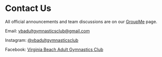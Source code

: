 <!---layout: page
title: "Contact"
permalink: /contact--->
# Contact Us
All official announcements and team discussions are on our [GroupMe](https://groupme.com/join_group/87617300/U5zsqMLk) page.

Email: [vbadultgymnasticsclub@gmail.com](mailto:vbadultgymnasticsclub@gmail.com)

Instagram: [@vbadultgymnasticsclub](https://www.instagram.com/vbadultgymnasticsclub/)

Facebook: [Virginia Beach Adult Gymnastics Club](https://facebook.com/vbadultgymnasticsclub)
